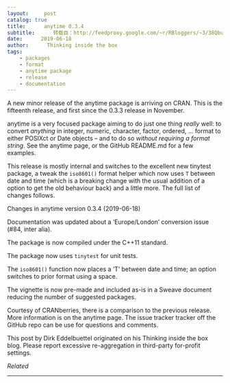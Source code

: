 ```yaml
---
layout:     post
catalog: true
title:      anytime 0.3.4
subtitle:      转载自：http://feedproxy.google.com/~r/RBloggers/~3/38Qbup3liRQ/
date:      2019-06-18
author:      Thinking inside the box
tags:
    - packages
    - format
    - anytime package
    - release
    - documentation
---
```







A new minor release of the anytime package is arriving on CRAN. This is the fifteenth release, and first since the 0.3.3 release in November.

anytime is a very focused package aiming to do just one thing *really* well: to convert *anything* in integer, numeric, character, factor, ordered, … format to either POSIXct or Date objects – and to do so *without requiring a format string*. See the anytime page, or the GitHub README.md for a few examples.

This release is mostly internal and switches to the excellent new tinytest package, a tweak the `iso8601()` format helper which now uses `T` between date and time (which is a breaking change with the usual addition of a option to get the old behaviour back) and a little more. The full list of changes follows.

> 
Changes in anytime version 0.3.4 (2019-06-18)


Documentation was updated about a ‘Europe/London’ conversion issue (#84, inter alia).


The package is now compiled under the C++11 standard.


The package now uses `tinytest` for unit tests.


The `iso8601()` function now places a ‘T’ between date and time; an option switches to prior format using a space.


The vignette is now pre-made and included as-is in a Sweave document reducing the number of suggested packages.




Courtesy of CRANberries, there is a comparison to the previous release. More information is on the anytime page. The issue tracker tracker off the GitHub repo can be use for questions and comments.


This post by Dirk Eddelbuettel originated on his Thinking inside the box blog. Please report excessive re-aggregation in third-party for-profit settings.




*Related*







---
